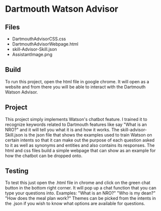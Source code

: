 # Dartmouth Watson Advisor

## Files

- DartmouthAdvisorCSS.css
- DartmouthAdvisorWebpage.html
- skill-Advisor-Skill.json
- AssistantImage.png

## Build

To run this project, open the html file in google chrome. It will open as a website and from there you will be able to interact with the 
Dartmouth Watson Advisor.

## Project

This project simply implements Watson's chatbot feature. I trained it to recognize keywords related to Dartmouth features like say "What is an NRO?" and it will tell you what it is and how it works. The skill-advisor-Skill.json is the json file that shows the examples used to train Watson on certain intents so that it can make out the purpose of each question asked to it as well as synonyms and entities and also contains its responses. The html and css files build a simple webpage that can show as an example for how the chatbot can be dropped onto. 

## Testing

To test this just open the .html file in chrome and click on the green chat button in the bottom right corner. It will pop up a chat function that you can type your questions into.
Examples: "What is an NRO?" "Who is my dean?" "How does the meal plan work?" 
Themes can be picked from the intents in the .json if you wish to know what options are available for questions.